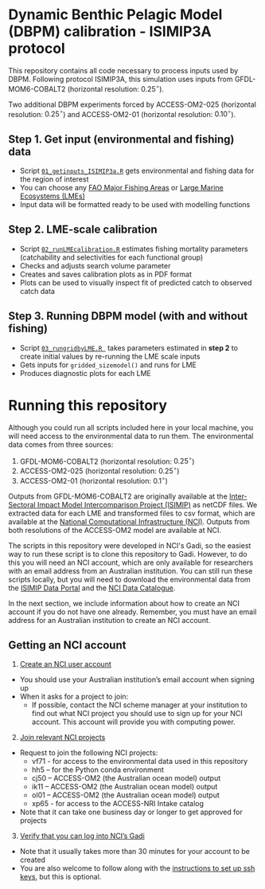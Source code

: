 # Dynamic Benthic Pelagic Model (DBPM) calibration - ISIMIP3A protocol
This repository contains all code necessary to process inputs used by DBPM. Following protocol ISIMIP3A, this simulation uses inputs from GFDL-MOM6-COBALT2 (horizontal resolution: $0.25^{\circ}$).  
  
Two additional DBPM experiments forced by ACCESS-OM2-025 (horizontal resolution: $0.25^{\circ}$) and ACCESS-OM2-01 (horizontal resolution: $0.10^{\circ}$).  
  
## Step 1. Get input (environmental and fishing) data 
- Script [`01_getinputs_ISIMIP3a.R`]("https://github.com/Benthic-Pelagic-Size-Spectrum-Model/lme_scale_calibration_ISMIP3a/blob/main/01_getinputs_ISIMIP3a.R") gets environmental and fishing data for the region of interest  
- You can choose any [FAO Major Fishing Areas](https://www.fao.org/fishery/en/area/search) or [Large Marine Ecosystems (LMEs)](https://worldoceanreview.com/en/wor-5/improving-coastal-protection/the-art-of-coastal-management/large-marine-ecosystems/)  
- Input data will be formatted ready to be used with modelling functions  
  
## Step 2. LME-scale calibration  
- Script [`02_runLMEcalibration.R`](https://github.com/Benthic-Pelagic-Size-Spectrum-Model/lme_scale_calibration_ISMIP3a/blob/main/02_runLMEcalibration.R) estimates fishing mortality parameters (catchability and selectivities for each functional group)    
- Checks and adjusts search volume parameter  
- Creates and saves calibration plots as in PDF format  
- Plots can be used to visually inspect fit of predicted catch to observed catch data  
  
## Step 3. Running DBPM model (with and without fishing)
- Script [`03_rungridbyLME.R
`](https://github.com/Benthic-Pelagic-Size-Spectrum-Model/lme_scale_calibration_ISMIP3a/blob/main/03_rungridbyLME.R) takes parameters estimated in **step 2** to create initial values by re-running the LME scale inputs  
- Gets inputs for `gridded_sizemodel()` and runs for LME  
- Produces diagnostic plots for each LME  

# Running this repository
Although you could run all scripts included here in your local machine, you will need access to the environmental data to run them. The environmental data comes from three sources:  
1. GFDL-MOM6-COBALT2 (horizontal resolution: $0.25^{\circ}$)  
2. ACCESS-OM2-025 (horizontal resolution: $0.25^{\circ}$)  
3. ACCESS-OM2-01 (horizontal resolution: $0.1^{\circ}$)

Outputs from GFDL-MOM6-COBALT2 are originally available at the [Inter-Sectoral Impact Model Intercomparison Project (ISIMIP)](https://www.isimip.org/) as netCDF files. We extracted data for each LME and transformed files to csv format, which are available at the [National Computational Infrastructure (NCI)](https://nci.org.au/). Outputs from both resolutions of the ACCESS-OM2 model are available at NCI.  
  
The scripts in this repository were developed in NCI's Gadi, so the easiest way to run these script is to clone this repository to Gadi. However, to do this you will need an NCI account, which are only available for researchers with an email address from an Australian institution. You can still run these scripts locally, but you will need to download the environmental data from the [ISIMIP Data Portal](https://data.isimip.org/search/tree/ISIMIP3a/InputData/climate/ocean/gfdl-mom6-cobalt2/) and the [NCI Data Catalogue](https://dx.doi.org/10.25914/608097cb3433f).  
  
In the next section, we include information about how to create an NCI account if you do not have one already. Remember, you must have an email address for an Australian institution to create an NCI account.  
  
## Getting an NCI account
1. [Create an NCI user account](https://access-hive.org.au/getting_started/first_steps/#create-an-nci-user-account)  
  * You should use your Australian institution’s email account when signing up  
  * When it asks for a project to join:  
    * If possible, contact the NCI scheme manager at your institution to find out what NCI project you should use to sign up for your NCI account. This account will provide you with computing power.    
2. [Join relevant NCI projects](https://access-hive.org.au/getting_started/first_steps/#join-relevant-nci-projects)
  * Request to join the following NCI projects:  
    * vf71 - for access to the environmental data used in this repository  
    * hh5 – for the Python conda environment   
    * cj50 – ACCESS-OM2 (the Australian ocean model) output  
    * ik11 – ACCESS-OM2 (the Australian ocean model) output  
    * ol01 – ACCESS-OM2 (the Australian ocean model) output  
    * xp65 - for access to the ACCESS-NRI Intake catalog  
  * Note that it can take one business day or longer to get approved for projects  
3. [Verify that you can log into NCI’s Gadi](https://access-hive.org.au/getting_started/first_steps/#login-to-gadi)  
  * Note that it usually takes more than 30 minutes for your account to be created  
  * You are also welcome to follow along with the [instructions to set up ssh keys](https://access-hive.org.au/getting_started/first_steps/#automatic-login), but this is optional.  


